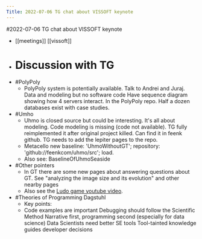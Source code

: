 ---Title: 2022-07-06 TG chat about VISSOFT keynote---#2022-07-06 TG chat about VISSOFT keynote- [[meetings]] [[vissoft]]- # Discussion with TG- #PolyPoly    - PolyPoly system is potentially available.
Talk to Andrei and Juraj.
Data and modeling but no software code
Have sequence diagram showing how 4 servers interact.
In the PolyPoly repo.
Half a dozen databases exist with case studies.- #Umho    - Uhmo is closed source but could be interesting.
It's all about modeling. Code modeling is missing (code not available).
TG fully reimplemented it after original project killed.
Can find it in feenk github.
TG needs to add the lepiter pages to the repo.    - Metacello new
   baseline: 'UhmoWithoutGT';
   repository: 'github://feenkcom/uhmo/src';
   load.    - Also see: BaselineOfUhmoSeaside- #Other pointers    - In GT there are some new pages about answering questions about GT.
See "analyzing the image size and its evolution"
and other nearby pages    - Also see the [Ludo game youtube video](https://youtu.be/LRB0KjQWOVs).- #Theories of Programming Dagstuhl    - Key points:    - Code examples are important
Debugging should follow the Scientific Method
Narrative first, programming second (especially for data science)
Data Scientists need better SE tools
Tool-tainted knowledge guides developer decisions